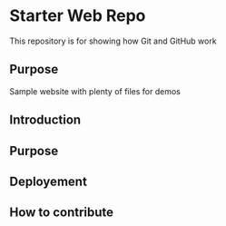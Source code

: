 # Starter Web Repo

This repository is for showing how Git and GitHub work

## Purpose

Sample website with plenty of files for demos

## Introduction

## Purpose

## Deployement

## How to contribute
